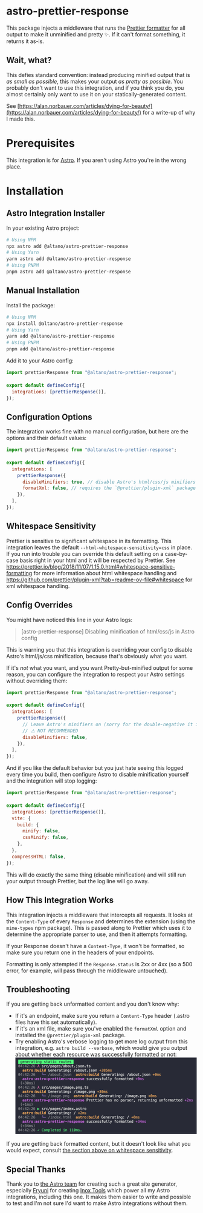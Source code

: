 # astro-prettier-response

This package injects a middleware that runs the [Prettier formatter](https://prettier.io) for all output to make it unminified and pretty ✨. If it can't format something, it returns it as-is.

## Wait, what?

This defies standard convention: instead producing minified output that is _as small as possible_, this makes your output _as pretty as possible_. You probably don't want to use this integration, and if you think you do, you almost certainly only want to use it on your statically-generated content.

See [https://alan.norbauer.com/articles/dying-for-beauty/](https://alan.norbauer.com/articles/dying-for-beauty/) for a write-up of why I made this.

# Prerequisites

This integration is for [Astro](https://astro.build). If you aren't using Astro you're in the wrong place.

# Installation

## Astro Integration Installer

In your existing Astro project:

```sh
# Using NPM
npx astro add @altano/astro-prettier-response
# Using Yarn
yarn astro add @altano/astro-prettier-response
# Using PNPM
pnpm astro add @altano/astro-prettier-response
```

## Manual Installation

Install the package:

```sh
# Using NPM
npx install @altano/astro-prettier-response
# Using Yarn
yarn add @altano/astro-prettier-response
# Using PNPM
pnpm add @altano/astro-prettier-response
```

Add it to your Astro config:

```js
import prettierResponse from "@altano/astro-prettier-response";

export default defineConfig({
  integrations: [prettierResponse()],
});
```

## Configuration Options

The integration works fine with no manual configuration, but here are the options and their default values:

```js
import prettierResponse from "@altano/astro-prettier-response";

export default defineConfig({
  integrations: [
    prettierResponse({
      disableMinifiers: true, // disable Astro's html/css/js minifiers
      formatXml: false, // requires the `@prettier/plugin-xml` package be installed
    }),
  ],
});
```

## Whitespace Sensitivity

Prettier is sensitive to significant whitespace in its formatting. This integration leaves the default `--html-whitespace-sensitivity=css` in place. If you run into trouble you can override this default setting on a case-by-case basis right in your html and it will be respected by Prettier. See https://prettier.io/blog/2018/11/07/1.15.0.html#whitespace-sensitive-formatting for more information about html whitespace handling and https://github.com/prettier/plugin-xml?tab=readme-ov-file#whitespace for xml whitespace handling.

## Config Overrides

You might have noticed this line in your Astro logs:

> [astro-prettier-response] Disabling minification of html/css/js in Astro config

This is warning you that this integration is overriding your config to disable Astro's html/js/css minification, because that's obviously what you want.

If it's _not_ what you want, and you want Pretty-but-minified output for some reason, you can configure the integration to respect your Astro settings without overriding them:

```js
import prettierResponse from "@altano/astro-prettier-response";

export default defineConfig({
  integrations: [
    prettierResponse({
      // Leave Astro's minifiers on (sorry for the double-negative it is what it is)
      // ⚠️ NOT RECOMMENDED
      disableMinifiers: false,
    }),
  ],
});
```

And if you like the default behavior but you just hate seeing this logged every time you build, then configure Astro to disable minification yourself and the integration will stop logging:

```js
import prettierResponse from "@altano/astro-prettier-response";

export default defineConfig({
  integrations: [prettierResponse()],
  vite: {
    build: {
      minify: false,
      cssMinify: false,
    },
  },
  compressHTML: false,
});
```

This will do exactly the same thing (disable minification) and will still run your output through Prettier, but the log line will go away.

## How This Integration Works

This integration injects a middleware that intercepts all requests. It looks at the `Content-Type` of every `Response` and determines the extension (using the `mime-types` npm package). This is passed along to Prettier which uses it to determine the appropriate parser to use, and then it attempts formatting.

If your Response doesn't have a `Content-Type`, it won't be formatted, so make sure you return one in the headers of your endpoints.

Formatting is only attempted if the `Response.status` is 2xx or 4xx (so a 500 error, for example, will pass through the middleware untouched).

## Troubleshooting

If you are getting back unformatted content and you don't know why:

- If it's an endpoint, make sure you return a `Content-Type` header (.astro files have this set automatically).
- If it's an xml file, make sure you've enabled the `formatXml` option and installed the `@prettier/plugin-xml` package.
- Try enabling Astro's verbose logging to get more log output from this integration, e.g. `astro build --verbose`, which would give you output about whether each resource was successfully formatted or not:
  ![snippet from the build logs of running the `astro build --verbose` command](./readme/verbose-logs.png)

If you are getting back formatted content, but it doesn't look like what you would expect, consult [the section above on whitespace sensitivity](#whitespace-sensitivity).

## Special Thanks

Thank you to [the Astro team](https://github.com/withastro/astro/graphs/contributors) for creating such a great site generator, especially [Fryuni](https://fryuni.dev/) for creating [Inox Tools](https://inox-tools.fryuni.dev/) which power all my Astro integrations, including this one. It makes them easier to write and possible to test and I'm not sure I'd want to make Astro integrations without them.
